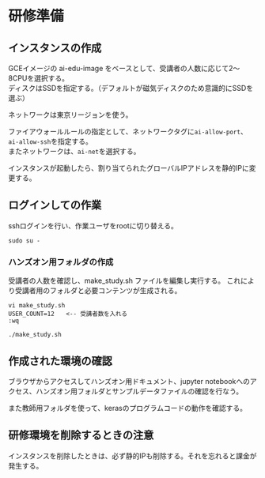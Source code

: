 # 研修準備

## インスタンスの作成

GCEイメージの ai-edu-image をベースとして、受講者の人数に応じて2～8CPUを選択する。<br>
ディスクはSSDを指定する。（デフォルトが磁気ディスクのため意識的にSSDを選ぶ）

ネットワークは東京リージョンを使う。

ファイアウォールルールの指定として、ネットワークタグに``ai-allow-port``、``ai-allow-ssh``を指定する。<br>
またネットワークは、``ai-net``を選択する。

インスタンスが起動したら、割り当てられたグローバルIPアドレスを静的IPに変更する。

## ログインしての作業

sshログインを行い、作業ユーザをrootに切り替える。

```
sudo su -
```

### ハンズオン用フォルダの作成

受講者の人数を確認し、make_study.sh ファイルを編集し実行する。
これにより受講者用のフォルダと必要コンテンツが生成される。

```
vi make_study.sh
USER_COUNT=12　　<-- 受講者数を入れる
:wq

./make_study.sh
```

## 作成された環境の確認

ブラウザからアクセスしてハンズオン用ドキュメント、jupyter notebookへのアクセス、ハンズオン用フォルダとサンプルデータファイルの確認を行なう。

また教師用フォルダを使って、kerasのプログラムコードの動作を確認する。

## 研修環境を削除するときの注意

インスタンスを削除したときは、必ず静的IPも削除する。それを忘れると課金が発生する。

